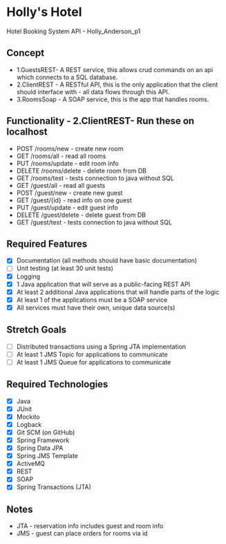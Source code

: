 # Holly's Hotel
Hotel Booking System API - Holly_Anderson_p1

## Concept
- 1.GuestsREST- A REST service, this allows crud commands on an api which connects to a SQL database.
- 2.ClientREST - A RESTful API, this is the only application that the client should interface with - all data flows through this API.
- 3.RoomsSoap - A SOAP service, this is the app that handles rooms.

## Functionality - 2.ClientREST- Run these on localhost
- POST /rooms/new - create new room
- GET /rooms/all - read all rooms 
- PUT /rooms/update - edit room info
- DELETE /rooms/delete - delete room from DB
- GET /rooms/test - tests connection to java without SQL
- GET /guest/all - read all guests
- POST /guest/new - create new guest
- GET /guest/{id} - read info on one guest
- PUT /guest/update - edit guest info 
- DELETE /guest/delete - delete guest from DB
- GET /guest/test - tests connection to java without SQL

## Required Features

- [x] Documentation (all methods should have basic documentation)
- [ ] Unit testing (at least 30 unit tests)
- [x] Logging
- [x] 1 Java application that will serve as a public-facing REST API
- [x] At least 2 additional Java applications that will handle parts of the logic
- [x] At least 1 of the applications must be a SOAP service
- [x] All services must have their own, unique data source(s)

## Stretch Goals
- [ ] Distributed transactions using a Spring JTA implementation
- [ ] At least 1 JMS Topic for applications to communicate
- [ ] At least 1 JMS Queue for applications to communicate

## Required Technologies

- [x] Java
- [x] JUnit
- [x] Mockito
- [x] Logback
- [x] Git SCM (on GitHub)
- [x] Spring Framework
- [x] Spring Data JPA
- [x] Spring JMS Template
- [x] ActiveMQ
- [x] REST
- [x] SOAP
- [x] Spring Transactions (JTA)

## Notes
 - JTA - reservation info includes guest and room info
 - JMS - guest can place orders for rooms via id
